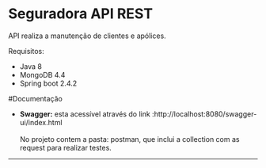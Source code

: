 # Seguradora API REST
API realiza a manutenção de clientes e apólices.

Requisitos:

* Java 8
* MongoDB 4.4
* Spring boot 2.4.2

#Documentação
* **Swagger:** esta acessível através do link :http://localhost:8080/swagger-ui/index.html
<br><br>
  No projeto contem a pasta: postman, que inclui a collection com as request para realizar testes.
  
***

